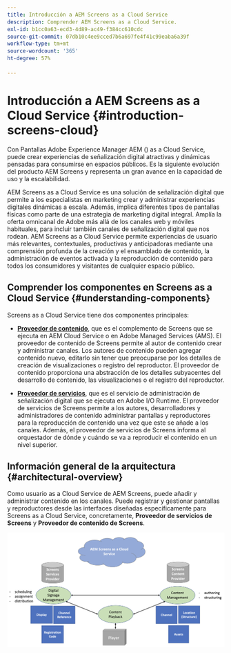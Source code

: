 ```yaml
---
title: Introducción a AEM Screens as a Cloud Service
description: Comprender AEM Screens as a Cloud Service.
exl-id: b1cc0a63-ecd3-4d89-ac49-f384cc610cdc
source-git-commit: 07db10c4ee9cced7b6a697fe4f41c99eaba6a39f
workflow-type: tm+mt
source-wordcount: '365'
ht-degree: 57%

---
```



# Introducción a AEM Screens as a Cloud Service {#introduction-screens-cloud}

Con Pantallas Adobe Experience Manager AEM () as a Cloud Service, puede crear experiencias de señalización digital atractivas y dinámicas pensadas para consumirse en espacios públicos. Es la siguiente evolución del producto AEM Screens y representa un gran avance en la capacidad de uso y la escalabilidad.

AEM Screens as a Cloud Service es una solución de señalización digital que permite a los especialistas en marketing crear y administrar experiencias digitales dinámicas a escala. Además, implica diferentes tipos de pantallas físicas como parte de una estrategia de marketing digital integral. Amplía la oferta omnicanal de Adobe más allá de los canales web y móviles habituales, para incluir también canales de señalización digital que nos rodean. AEM Screens as a Cloud Service permite experiencias de usuario más relevantes, contextuales, productivas y anticipadoras mediante una comprensión profunda de la creación y el ensamblado de contenido, la administración de eventos activada y la reproducción de contenido para todos los consumidores y visitantes de cualquier espacio público.

## Comprender los componentes en Screens as a Cloud Service {#understanding-components}

Screens as a Cloud Service tiene dos componentes principales:

* **[Proveedor de contenido](https://experienceleague.adobe.com/docs/experience-manager-cloud-service/content/screens-as-cloud-service/configure-screens-cloud/using-screens-content-provider.html)**, que es el complemento de Screens que se ejecuta en AEM Cloud Service o en Adobe Managed Services (AMS). El proveedor de contenido de Screens permite al autor de contenido crear y administrar canales. Los autores de contenido pueden agregar contenido nuevo, editarlo sin tener que preocuparse por los detalles de creación de visualizaciones o registro del reproductor. El proveedor de contenido proporciona una abstracción de los detalles subyacentes del desarrollo de contenido, las visualizaciones o el registro del reproductor.

* **[Proveedor de servicios](https://experienceleague.adobe.com/docs/experience-manager-cloud-service/content/screens-as-cloud-service/configure-screens-cloud/navigating-to-screens-services-provider.html)**, que es el servicio de administración de señalización digital que se ejecuta en Adobe I/O Runtime. El proveedor de servicios de Screens permite a los autores, desarrolladores y administradores de contenido administrar pantallas y reproductores para la reproducción de contenido una vez que este se añade a los canales. Además, el proveedor de servicios de Screens informa al orquestador de dónde y cuándo se va a reproducir el contenido en un nivel superior.


## Información general de la arquitectura {#architectural-overview}

Como usuario as a Cloud Service de AEM Screens, puede añadir y administrar contenido en los canales. Puede registrar y gestionar pantallas y reproductores desde las interfaces diseñadas específicamente para Screens as a Cloud Service, concretamente, **Proveedor de servicios de Screens** y **Proveedor de contenido de Screens**.

![imagen](/help/screens-cloud/assets/architecture-screenscloud.png)
